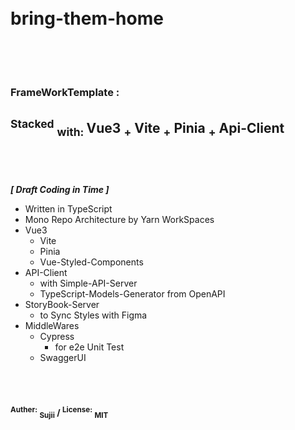 <br/>
<br/>
<h1> bring-them-home <br/><br/><br/></h1>
<h3> FrameWorkTemplate : </h3>

## <sup>Stacked</sup> <sub>with: </sub> Vue3 <sub>+</sub> Vite <sub>+</sub> Pinia <sub>+</sub> Api-Client<br/><sub>　　</sub>

<br/>

***[ Draft Coding in Time ]***
- Written in TypeScript
- Mono Repo Architecture by Yarn WorkSpaces
- Vue3
  - Vite
  - Pinia
  - Vue-Styled-Components
- API-Client
  - with Simple-API-Server
  - TypeScript-Models-Generator from OpenAPI
- StoryBook-Server
  - to Sync Styles with Figma
- MiddleWares
  - Cypress
    - for e2e Unit Test
  - SwaggerUI 

<br/>
<br/>


#### <sup>Auther:</sup> <sub>Sujii</sub> / <sup>License:</sup> <sub>MIT</sub>

<br/>
<br/>
